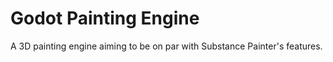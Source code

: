 # Godot Painting Engine

A 3D painting engine aiming to be on par with Substance Painter's features.
